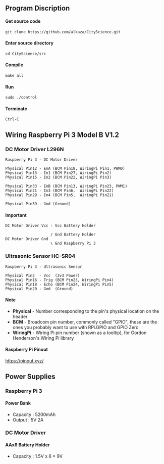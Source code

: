 ## Program Discription
#### Get source code
```
git clone https://github.com/alkaza/CityScience.git
```
#### Enter source directory
```
cd CityScience/src
```
#### Compile
```
make all
```
#### Run
```
sudo ./control
```
#### Terminate
```
Ctrl-C
```


## Wiring Raspberry Pi 3 Model B V1.2

### DC Motor Driver L296N
```
Raspberry Pi 3 - DC Motor Driver

Physical Pin12 - EnA (BCM Pin18, WiringPi Pin1, PWM0)
Physical Pin13 - In1 (BCM Pin27, WiringPi Pin2)
Physical Pin15 - In2 (BCM Pin22, WiringPi Pin3)

Physical Pin33 - EnB (BCM Pin13, WiringPi Pin23, PWM1)
Physical Pin21 - In3 (BCM Pin6,  WiringPi Pin22)
Physical Pin29 - In4 (BCM Pin5,  WiringPi Pin21)

Physical Pin39 - Gnd (Ground)
```

#### Important
```
DC Motor Driver Vcc - Vcc Battery Holder

                    / Gnd Battery Holder
DC Motor Driver Gnd
                    \ Gnd Raspberry Pi 3
```

### Ultrasonic Sensor HC-SR04
```
Raspberry Pi 3 - Ultrasonic Sensor

Physical Pin2  - Vcc  (3v3 Power)
Physical Pin16 - Trig (BCM Pin23, WiringPi Pin4)
Physical Pin18 - Echo (BCM Pin24, WiringPi Pin5)
Physical Pin20 - Gnd  (Ground)
```

#### Note
- **Physical**  - Number corresponding to the pin's physical location on the header
- **BCM** - Broadcom pin number, commonly called "GPIO", these are the ones you probably want to use with RPi.GPIO and GPIO Zero
- **WiringPi**  - Wiring Pi pin number (shown as a tooltip), for Gordon Henderson's Wiring Pi library

#### Raspberry Pi Pinout
https://pinout.xyz/

## Power Supplies

### Raspberry Pi 3
#### Power Bank
- Capacity : 5200mAh 
- Output : 5V 2A

### DC Motor Driver
#### AAx6 Battery Holder
- Capacity : 1.5V x 6 = 9V

